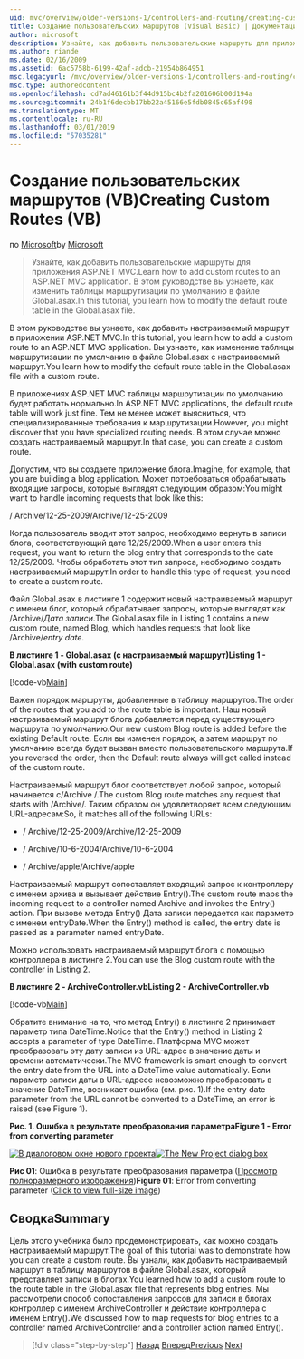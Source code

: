```yaml
---
uid: mvc/overview/older-versions-1/controllers-and-routing/creating-custom-routes-vb
title: Создание пользовательских маршрутов (Visual Basic) | Документация Майкрософт
author: microsoft
description: Узнайте, как добавить пользовательские маршруты для приложения ASP.NET MVC. В этом руководстве вы узнаете, как изменить таблицы маршрутизации по умолчанию в файле Global.asax.
ms.author: riande
ms.date: 02/16/2009
ms.assetid: 6ac5758b-6199-42af-adcb-21954b864951
msc.legacyurl: /mvc/overview/older-versions-1/controllers-and-routing/creating-custom-routes-vb
msc.type: authoredcontent
ms.openlocfilehash: cd7ad46161b3f44d915bc4b2fa201606b00d194a
ms.sourcegitcommit: 24b1f6decbb17bb22a45166e5fdb0845c65af498
ms.translationtype: MT
ms.contentlocale: ru-RU
ms.lasthandoff: 03/01/2019
ms.locfileid: "57035281"
---
```

<a name="creating-custom-routes-vb"></a><span data-ttu-id="51d97-104">Создание пользовательских маршрутов (VB)</span><span class="sxs-lookup"><span data-stu-id="51d97-104">Creating Custom Routes (VB)</span></span>
====================
<span data-ttu-id="51d97-105">по [Microsoft](https://github.com/microsoft)</span><span class="sxs-lookup"><span data-stu-id="51d97-105">by [Microsoft](https://github.com/microsoft)</span></span>

> <span data-ttu-id="51d97-106">Узнайте, как добавить пользовательские маршруты для приложения ASP.NET MVC.</span><span class="sxs-lookup"><span data-stu-id="51d97-106">Learn how to add custom routes to an ASP.NET MVC application.</span></span> <span data-ttu-id="51d97-107">В этом руководстве вы узнаете, как изменить таблицы маршрутизации по умолчанию в файле Global.asax.</span><span class="sxs-lookup"><span data-stu-id="51d97-107">In this tutorial, you learn how to modify the default route table in the Global.asax file.</span></span>


<span data-ttu-id="51d97-108">В этом руководстве вы узнаете, как добавить настраиваемый маршрут в приложении ASP.NET MVC.</span><span class="sxs-lookup"><span data-stu-id="51d97-108">In this tutorial, you learn how to add a custom route to an ASP.NET MVC application.</span></span> <span data-ttu-id="51d97-109">Вы узнаете, как изменение таблицы маршрутизации по умолчанию в файле Global.asax с настраиваемый маршрут.</span><span class="sxs-lookup"><span data-stu-id="51d97-109">You learn how to modify the default route table in the Global.asax file with a custom route.</span></span>

<span data-ttu-id="51d97-110">В приложениях ASP.NET MVC таблицы маршрутизации по умолчанию будет работать нормально.</span><span class="sxs-lookup"><span data-stu-id="51d97-110">In ASP.NET MVC applications, the default route table will work just fine.</span></span> <span data-ttu-id="51d97-111">Тем не менее может выясниться, что специализированные требования к маршрутизации.</span><span class="sxs-lookup"><span data-stu-id="51d97-111">However, you might discover that you have specialized routing needs.</span></span> <span data-ttu-id="51d97-112">В этом случае можно создать настраиваемый маршрут.</span><span class="sxs-lookup"><span data-stu-id="51d97-112">In that case, you can create a custom route.</span></span>

<span data-ttu-id="51d97-113">Допустим, что вы создаете приложение блога.</span><span class="sxs-lookup"><span data-stu-id="51d97-113">Imagine, for example, that you are building a blog application.</span></span> <span data-ttu-id="51d97-114">Может потребоваться обрабатывать входящие запросы, которые выглядят следующим образом:</span><span class="sxs-lookup"><span data-stu-id="51d97-114">You might want to handle incoming requests that look like this:</span></span>

<span data-ttu-id="51d97-115">/ Archive/12-25-2009</span><span class="sxs-lookup"><span data-stu-id="51d97-115">/Archive/12-25-2009</span></span>

<span data-ttu-id="51d97-116">Когда пользователь вводит этот запрос, необходимо вернуть в записи блога, соответствующий дате 12/25/2009.</span><span class="sxs-lookup"><span data-stu-id="51d97-116">When a user enters this request, you want to return the blog entry that corresponds to the date 12/25/2009.</span></span> <span data-ttu-id="51d97-117">Чтобы обработать этот тип запроса, необходимо создать настраиваемый маршрут.</span><span class="sxs-lookup"><span data-stu-id="51d97-117">In order to handle this type of request, you need to create a custom route.</span></span>

<span data-ttu-id="51d97-118">Файл Global.asax в листинге 1 содержит новый настраиваемый маршрут с именем блог, который обрабатывает запросы, которые выглядят как /Archive/*Дата записи*.</span><span class="sxs-lookup"><span data-stu-id="51d97-118">The Global.asax file in Listing 1 contains a new custom route, named Blog, which handles requests that look like /Archive/*entry date*.</span></span>

<span data-ttu-id="51d97-119">**В листинге 1 - Global.asax (с настраиваемый маршрут)**</span><span class="sxs-lookup"><span data-stu-id="51d97-119">**Listing 1 - Global.asax (with custom route)**</span></span>

[!code-vb[Main](creating-custom-routes-vb/samples/sample1.vb)]

<span data-ttu-id="51d97-120">Важен порядок маршруты, добавленные в таблицу маршрутов.</span><span class="sxs-lookup"><span data-stu-id="51d97-120">The order of the routes that you add to the route table is important.</span></span> <span data-ttu-id="51d97-121">Наш новый настраиваемый маршрут блога добавляется перед существующего маршрута по умолчанию.</span><span class="sxs-lookup"><span data-stu-id="51d97-121">Our new custom Blog route is added before the existing Default route.</span></span> <span data-ttu-id="51d97-122">Если вы изменен порядок, а затем маршрут по умолчанию всегда будет вызван вместо пользовательского маршрута.</span><span class="sxs-lookup"><span data-stu-id="51d97-122">If you reversed the order, then the Default route always will get called instead of the custom route.</span></span>

<span data-ttu-id="51d97-123">Настраиваемый маршрут блог соответствует любой запрос, который начинается с/Archive /.</span><span class="sxs-lookup"><span data-stu-id="51d97-123">The custom Blog route matches any request that starts with /Archive/.</span></span> <span data-ttu-id="51d97-124">Таким образом он удовлетворяет всем следующим URL-адресам:</span><span class="sxs-lookup"><span data-stu-id="51d97-124">So, it matches all of the following URLs:</span></span>

- <span data-ttu-id="51d97-125">/ Archive/12-25-2009</span><span class="sxs-lookup"><span data-stu-id="51d97-125">/Archive/12-25-2009</span></span>

- <span data-ttu-id="51d97-126">/ Archive/10-6-2004</span><span class="sxs-lookup"><span data-stu-id="51d97-126">/Archive/10-6-2004</span></span>

- <span data-ttu-id="51d97-127">/ Archive/apple</span><span class="sxs-lookup"><span data-stu-id="51d97-127">/Archive/apple</span></span>

<span data-ttu-id="51d97-128">Настраиваемый маршрут сопоставляет входящий запрос к контроллеру с именем архива и вызывает действие Entry().</span><span class="sxs-lookup"><span data-stu-id="51d97-128">The custom route maps the incoming request to a controller named Archive and invokes the Entry() action.</span></span> <span data-ttu-id="51d97-129">При вызове метода Entry() Дата записи передается как параметр с именем entryDate.</span><span class="sxs-lookup"><span data-stu-id="51d97-129">When the Entry() method is called, the entry date is passed as a parameter named entryDate.</span></span>

<span data-ttu-id="51d97-130">Можно использовать настраиваемый маршрут блога с помощью контроллера в листинге 2.</span><span class="sxs-lookup"><span data-stu-id="51d97-130">You can use the Blog custom route with the controller in Listing 2.</span></span>

<span data-ttu-id="51d97-131">**В листинге 2 - ArchiveController.vb**</span><span class="sxs-lookup"><span data-stu-id="51d97-131">**Listing 2 - ArchiveController.vb**</span></span>

[!code-vb[Main](creating-custom-routes-vb/samples/sample2.vb)]

<span data-ttu-id="51d97-132">Обратите внимание на то, что метод Entry() в листинге 2 принимает параметр типа DateTime.</span><span class="sxs-lookup"><span data-stu-id="51d97-132">Notice that the Entry() method in Listing 2 accepts a parameter of type DateTime.</span></span> <span data-ttu-id="51d97-133">Платформа MVC может преобразовать эту дату записи из URL-адрес в значение даты и времени автоматически.</span><span class="sxs-lookup"><span data-stu-id="51d97-133">The MVC framework is smart enough to convert the entry date from the URL into a DateTime value automatically.</span></span> <span data-ttu-id="51d97-134">Если параметр записи даты в URL-адресе невозможно преобразовать в значение DateTime, возникает ошибка (см. рис. 1).</span><span class="sxs-lookup"><span data-stu-id="51d97-134">If the entry date parameter from the URL cannot be converted to a DateTime, an error is raised (see Figure 1).</span></span>

<span data-ttu-id="51d97-135">**Рис. 1. Ошибка в результате преобразования параметра**</span><span class="sxs-lookup"><span data-stu-id="51d97-135">**Figure 1 - Error from converting parameter**</span></span>


<span data-ttu-id="51d97-136">[![В диалоговом окне нового проекта](creating-custom-routes-vb/_static/image1.jpg)](creating-custom-routes-vb/_static/image1.png)</span><span class="sxs-lookup"><span data-stu-id="51d97-136">[![The New Project dialog box](creating-custom-routes-vb/_static/image1.jpg)](creating-custom-routes-vb/_static/image1.png)</span></span>

<span data-ttu-id="51d97-137">**Рис 01**: Ошибка в результате преобразования параметра ([Просмотр полноразмерного изображения](creating-custom-routes-vb/_static/image2.png))</span><span class="sxs-lookup"><span data-stu-id="51d97-137">**Figure 01**: Error from converting parameter ([Click to view full-size image](creating-custom-routes-vb/_static/image2.png))</span></span>


## <a name="summary"></a><span data-ttu-id="51d97-138">Сводка</span><span class="sxs-lookup"><span data-stu-id="51d97-138">Summary</span></span>

<span data-ttu-id="51d97-139">Цель этого учебника было продемонстрировать, как можно создать настраиваемый маршрут.</span><span class="sxs-lookup"><span data-stu-id="51d97-139">The goal of this tutorial was to demonstrate how you can create a custom route.</span></span> <span data-ttu-id="51d97-140">Вы узнали, как добавить настраиваемый маршрут в таблицу маршрутов в файле Global.asax, который представляет записи в блогах.</span><span class="sxs-lookup"><span data-stu-id="51d97-140">You learned how to add a custom route to the route table in the Global.asax file that represents blog entries.</span></span> <span data-ttu-id="51d97-141">Мы рассмотрели способ сопоставления запросов для записи в блогах контроллер с именем ArchiveController и действие контроллера с именем Entry().</span><span class="sxs-lookup"><span data-stu-id="51d97-141">We discussed how to map requests for blog entries to a controller named ArchiveController and a controller action named Entry().</span></span>

> [!div class="step-by-step"]
> <span data-ttu-id="51d97-142">[Назад](asp-net-mvc-controller-overview-vb.md)
> [Вперед](creating-a-route-constraint-vb.md)</span><span class="sxs-lookup"><span data-stu-id="51d97-142">[Previous](asp-net-mvc-controller-overview-vb.md)
[Next](creating-a-route-constraint-vb.md)</span></span>
